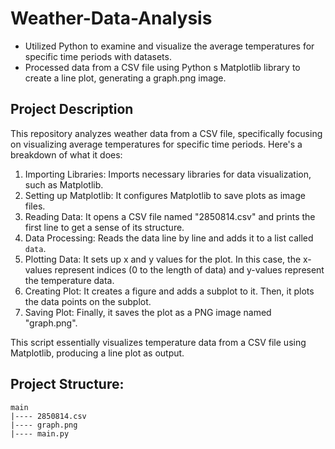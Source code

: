 # Weather-Data-Analysis

- Utilized Python to examine and visualize the average temperatures for specific time periods with datasets.
- Processed data from a CSV file using Python s Matplotlib library to create a line plot, generating a graph.png image.

## Project Description

This repository analyzes weather data from a CSV file, specifically focusing on visualizing average temperatures for specific time periods. Here's a breakdown of what it does:

1. Importing Libraries: Imports necessary libraries for data visualization, such as Matplotlib.
2. Setting up Matplotlib: It configures Matplotlib to save plots as image files.
3. Reading Data: It opens a CSV file named "2850814.csv" and prints the first line to get a sense of its structure.
4. Data Processing: Reads the data line by line and adds it to a list called `data`. 
5. Plotting Data: It sets up x and y values for the plot. In this case, the x-values represent indices (0 to the length of data) and y-values represent the temperature data.
6. Creating Plot: It creates a figure and adds a subplot to it. Then, it plots the data points on the subplot.
7. Saving Plot: Finally, it saves the plot as a PNG image named "graph.png".

This script essentially visualizes temperature data from a CSV file using Matplotlib, producing a line plot as output.

## Project Structure: 

```
main
|---- 2850814.csv
|---- graph.png
|---- main.py
```

